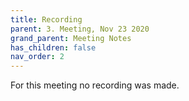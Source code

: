 ```yaml
---
title: Recording
parent: 3. Meeting, Nov 23 2020
grand_parent: Meeting Notes
has_children: false
nav_order: 2
---
```


For this meeting no recording was made.